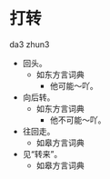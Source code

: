 # 打转
da3 zhun3
+ 回头。
  * 如东方言词典
    - 他可能～吖。
+ 向后转。
  * 如东方言词典
    - 他不可能～吖。
+ 往回走。
  * 如皋方言词典
+ 见“转来”。
  * 如皋方言词典
